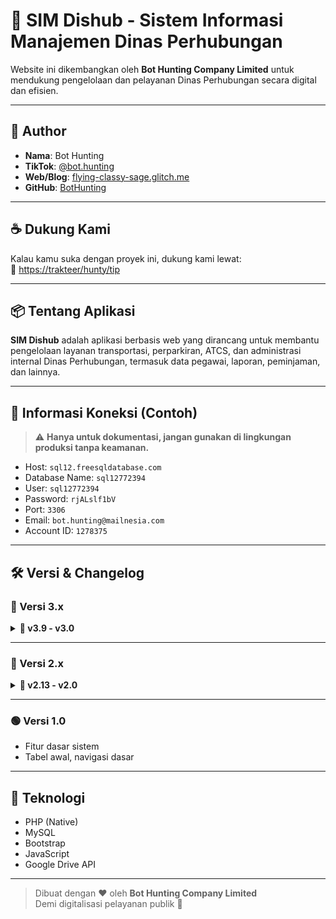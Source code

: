 # 🚦 SIM Dishub - Sistem Informasi Manajemen Dinas Perhubungan

Website ini dikembangkan oleh **Bot Hunting Company Limited** untuk mendukung pengelolaan dan pelayanan Dinas Perhubungan secara digital dan efisien.

---

## 👤 Author
- **Nama**: Bot Hunting  
- **TikTok**: [@bot.hunting](https://www.tiktok.com/@bot.hunting)  
- **Web/Blog**: [flying-classy-sage.glitch.me](https://flying-classy-sage.glitch.me)  
- **GitHub**: [BotHunting](https://github.com/BotHunting)

---

## ☕ Dukung Kami
Kalau kamu suka dengan proyek ini, dukung kami lewat:  
🎁 [https://trakteer/hunty/tip](https://trakteer.id/hunty/tip)

---

## 📦 Tentang Aplikasi

**SIM Dishub** adalah aplikasi berbasis web yang dirancang untuk membantu pengelolaan layanan transportasi, perparkiran, ATCS, dan administrasi internal Dinas Perhubungan, termasuk data pegawai, laporan, peminjaman, dan lainnya.

---

## 🔐 Informasi Koneksi (Contoh)
> ⚠️ **Hanya untuk dokumentasi, jangan gunakan di lingkungan produksi tanpa keamanan.**

- Host: `sql12.freesqldatabase.com`
- Database Name: `sql12772394`
- User: `sql12772394`
- Password: `rjALslf1bV`
- Port: `3306`
- Email: `bot.hunting@mailnesia.com`
- Account ID: `1278375`

---

## 🛠️ Versi & Changelog

### 🔷 Versi 3.x
<details>
<summary><strong>📌 v3.9 - v3.0</strong></summary>

- **v3.9**
  - Perapian `koneksi.php` jadi `config.php`
  - Tambah tabel CCTV & backendnya

- **v3.8**
  - Ganti semua upload file jadi Google Drive

- **v3.7**
  - Integrasi file Anjab via Google Drive
  - Captcha untuk tambah layanan

- **v3.6**
  - UI upgrade
  - Fix edit & hapus testimoni

- **v3.5**
  - Tambah tabel testimoni
  - UI dan fitur edit/hapus
  - Password hash

- **v3.4 - v3.0**
  - Upgrade tampilan terminal & parkir
  - Tabel peminjaman & data pegawai
  - UI/UX overhaul halaman utama
</details>

---

### 🔷 Versi 2.x
<details>
<summary><strong>📌 v2.13 - v2.0</strong></summary>

- **v2.13 - v2.10**
  - Perapian kode & UI
  - Riwayat, absensi, cetak laporan
  - SQL injection fix

- **v2.9 - v2.5**
  - Tabel jabatan, pegawai, laporan SDM
  - Tambah rule & tombol aksi

- **v2.4 - v2.0**
  - Tab lalu lintas & layanan admin
  - Upload file, kontak WhatsApp
  - Perbaikan bug login & jam
</details>

---

### 🟢 Versi 1.0
- Fitur dasar sistem
- Tabel awal, navigasi dasar

---

## 🧩 Teknologi
- PHP (Native)
- MySQL
- Bootstrap
- JavaScript
- Google Drive API

---

> Dibuat dengan ❤️ oleh **Bot Hunting Company Limited**  
> Demi digitalisasi pelayanan publik 🚀
